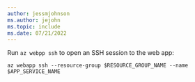 ```yaml
---
author: jessmjohnson
ms.author: jejohn
ms.topic: include
ms.date: 07/21/2022
---
```



Run `az webpp ssh` to open an SSH session to the web app:

```azurecli
az webapp ssh --resource-group $RESOURCE_GROUP_NAME --name $APP_SERVICE_NAME
```
